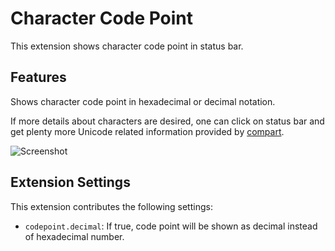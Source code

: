 Character Code Point
====================

This extension shows character code point in status bar.


## Features

Shows character code point in hexadecimal or decimal notation.

If more details about characters are desired, one can click on status bar and
get plenty more Unicode related information provided by [compart](https://www.compart.com/en/unicode/).

![Screenshot](https://raw.githubusercontent.com/medo64/code-point/master/images/screenshot.gif)

## Extension Settings

This extension contributes the following settings:

* `codepoint.decimal`: If true, code point will be shown as decimal instead of hexadecimal number.
